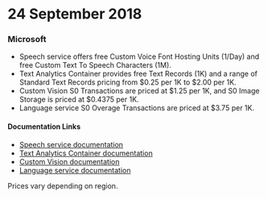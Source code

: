 # 24 September 2018

### Microsoft

- Speech service offers free Custom Voice Font Hosting Units (1/Day) and free Custom Text To Speech Characters (1M).
- Text Analytics Container provides free Text Records (1K) and a range of Standard Text Records pricing from $0.25 per 1K to $2.00 per 1K.
- Custom Vision S0 Transactions are priced at $1.25 per 1K, and S0 Image Storage is priced at $0.4375 per 1K.
- Language service S0 Overage Transactions are priced at $3.75 per 1K.

#### Documentation Links
- [Speech service documentation](https://learn.microsoft.com/en-us/azure/ai-services/speech-service/)
- [Text Analytics Container documentation](https://learn.microsoft.com/en-us/azure/ai-services/text-analytics/)
- [Custom Vision documentation](https://learn.microsoft.com/en-us/azure/ai-services/custom-vision-service/)
- [Language service documentation](https://learn.microsoft.com/en-us/azure/ai-services/language-service/)

Prices vary depending on region.